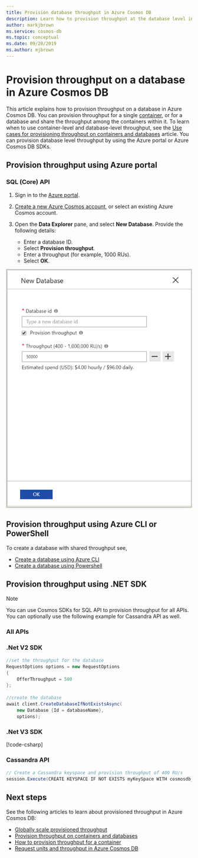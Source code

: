 ```yaml
---
title: Provision database throughput in Azure Cosmos DB
description: Learn how to provision throughput at the database level in Azure Cosmos DB
author: markjbrown
ms.service: cosmos-db
ms.topic: conceptual
ms.date: 09/28/2019
ms.author: mjbrown
---
```


# Provision throughput on a database in Azure Cosmos DB

This article explains how to provision throughput on a database in Azure Cosmos DB. You can provision throughput for a single [container](how-to-provision-container-throughput.md), or for a database and share the throughput among the containers within it. To learn when to use container-level and database-level throughput, see the [Use cases for provisioning throughput on containers and databases](set-throughput.md) article. You can provision database level throughput by using the Azure portal or Azure Cosmos DB SDKs.

## Provision throughput using Azure portal

### <a id="portal-sql"></a>SQL (Core) API

1. Sign in to the [Azure portal](https://portal.azure.com/).

1. [Create a new Azure Cosmos account](create-sql-api-dotnet.md#create-account), or select an existing Azure Cosmos account.

1. Open the **Data Explorer** pane, and select **New Database**. Provide the following details:

   * Enter a database ID.
   * Select **Provision throughput**.
   * Enter a throughput (for example, 1000 RUs).
   * Select **OK**.

![Screenshot of New Database dialog box](./media/how-to-provision-database-throughput/provision-database-throughput-portal-all-api.png)

## Provision throughput using Azure CLI or PowerShell

To create a database with shared throughput see,

* [Create a database using Azure CLI](manage-with-cli.md#create-a-database-with-shared-throughput)
* [Create a database using Powershell](manage-with-powershell.md#create-db-ru)

## Provision throughput using .NET SDK

> [!Note]
> You can use Cosmos SDKs for SQL API to provision throughput for all APIs. You can optionally use the following example for Cassandra API as well.

### <a id="dotnet-all"></a>All APIs
### .Net V2 SDK

```csharp
//set the throughput for the database
RequestOptions options = new RequestOptions
{
    OfferThroughput = 500
};

//create the database
await client.CreateDatabaseIfNotExistsAsync(
    new Database {Id = databaseName},  
    options);
```

### .Net V3 SDK
[!code-csharp[](~/samples-cosmosdb-dotnet-v3/Microsoft.Azure.Cosmos/tests/Microsoft.Azure.Cosmos.Tests/SampleCodeForDocs/DatabaseDocsSampleCode.cs?name=DatabaseCreateWithThroughput)]

### <a id="dotnet-cassandra"></a>Cassandra API

```csharp
// Create a Cassandra keyspace and provision throughput of 400 RU/s
session.Execute(CREATE KEYSPACE IF NOT EXISTS myKeySpace WITH cosmosdb_provisioned_throughput=400);
```

## Next steps

See the following articles to learn about provisioned throughput in Azure Cosmos DB:

* [Globally scale provisioned throughput](scaling-throughput.md)
* [Provision throughput on containers and databases](set-throughput.md)
* [How to provision throughput for a container](how-to-provision-container-throughput.md)
* [Request units and throughput in Azure Cosmos DB](request-units.md)
